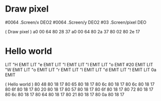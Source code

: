 # Draw pixel
#0064 .Screen/x DEO2 #0064 .Screen/y DEO2 #03 .Screen/pixel DEO

( Draw pixel ) a0 00 64 80 28 37 a0 00 64 80 2a 37 80 02 80 2e 17


# Hello world

LIT "H EMIT LIT "e EMIT LIT "l EMIT LIT "l EMIT LIT "o EMIT #20 EMIT LIT "W EMIT LIT "o EMIT LIT "r EMIT LIT "l EMIT LIT "d EMIT LIT "! EMIT LIT 0a EMIT

( Hello world ) 80 48 80 18 17 80 65 80 18 17 80 6c 80 18 17 80 6c 80 18 17 80 6f 80 18  17 80 20 80 18 17 80 57 80 18 17 80 6f 80 18 17 80 72 80 18 17 80 6c 80 18 17 80 64 80 18 17 80 21 80 18 17 80 0a 80 18 17


